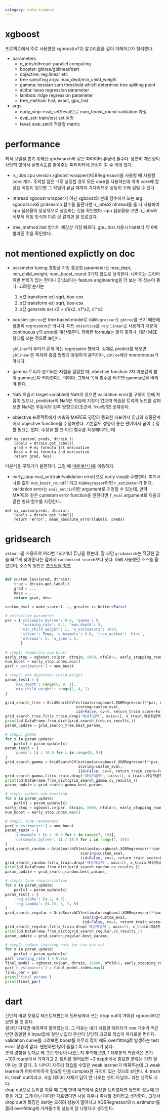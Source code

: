 ```yaml
---
category: data-science
---
```



# xgboost
프로젝트에서 주로 사용했던 xgboost(v72) 알고리즘을 깊이 이해하고자 정리했다.
- parameters
    - n_jobs/nthread: parallel computing
    - booster: gbtree/gblinear/dart
    - objective: reg:linear etc
    - tree specifing args: max_dept/min_child_weight
    - gamma: hessian sum threshold which determine tree spliting point
    - alpha: lasso regression parameter
    - lambda: ridge regression parameter
    - tree_method: hist, exact, gpu_hist
- args
    - early_stop: eval_set/feval으로 num_boost_round validation 과정
    - eval_set: train/test set 설정
    - feval: eval_set에 적용할 metric


# performance
최적 모델을 뽑기 위해선 gridsearch와 같은 파라미터 튜닝이 필수다. 당연히 계산량이 상당히 많아서 실행속도를 줄여주는 파라미터에 관심이 갈 수 밖에 없다.

- n_jobs
cpu version xgboost wrapper(XGBRegressor)를 사용할 때 사용할 core 개수.
주의할 점은 -1로 설정할 경우 모든 core를 사용하는데 이미 core에 할당된 작업이 있으면 그 작업이 끝날 때까지 기다리므로 상당히 오래 걸릴 수 있다.

- nthread
xgboost wrapper가 아닌 xgboost의 본래 함수에서 쓰는 arg.
xgboost.cv와 gridsearch 함수를 돌린다면 n_jobs와 nthread를 둘 다 사용해야 cpu 점유율이 정상적으로 상승하는 것을 확인했다. cpu 점유율을 보면 n_jobs와 세부적 작동 방식과 다른 것 같지만 잘 모르겠다.


- tree_method
hist 방식이 체감상 가장 빠르다. gpu_hist 사용시 hist보다 약 6배 빨라진 것을 확인했다.


# not mentioned explictly on doc

- parameter tuning
경험상 가장 중요한 parameter는 max_dept, min_child_weight, num_boost_round 3가지 정도로 생각한다. 나머지는 드라마틱한 변화가 없는 편이니 튜닝보다는 feature engineering을 더 보는 게 성능이 좋다. 고려할 순서는
    1. y값 transform ex) sqrt, box-cox
    2. x값 transform ex) sqrt, box-cox
    3. x값 generate ex) x3 = x1/x2, x1*x2, x1^x2

- booster
    `gbtree`은 tree based model로 `XGBRegressor`도 `gbtree`를 쓰기 때문에 엄밀히 regression은 아니다.
    다만 `objective`를 `reg:linear`로 사용하기 때문에 continuous y의 error를 계산해준다. 정확한 formula는 알지 못하나, 대강 MSE형태를 쓰는 것으로 보인다.

    `gbliner`이 우리가 흔히 아는 regression 형태다. 실제로 predict를 해보면 `gblinear`은 피처와 증감 방향과 동일하게 움직이나, `gbtree`에선 monotonous가 아니다.
- gamma
    트리가 분기되는 지점을 결정할 때, obective function 2차 미분값의 합이 gamma보다 커야한다는 의미다. 그래서 목적 함수를 바꾸면 gamma값을 바꿔야 한다.


- NaN
학습시 target variable에 NaN이 있으면 validation error를 구하지 못해 차질이 있으나, predictor의 NaN은 학습에 지장이 없으며 학습된 트리의 노드를 살펴보면
NaN은 부등식의 왼쪽 방향으로(조건식 True방향) 분류된다.

- objective
프로젝트에서 예측의 MAPE도 굉장히 중요한 지표여서 튜닝의 최종단계에서 objective function을 수정해봤다. 기본값도 성능이 좋은 편이어서 굳이 수정할 필요는 없다. 수정을 할 땐 이런 함수를 작성해야하는데
```
def my_custom( preds, dtrain ):
    labels = dtrain.get_label()
    grad = # my formula 1st derivative
    hess = # my formula 2nd derivative
    return grad, hess
```
미분식을 구하기가 불편하다. 그럴 때 [미분계산기](https://www.wolframalpha.com/calculators/derivative-calculator/)를 이용하자.


- early_stop
eval_set(train/validation error)으로 early stop을 수행한다. 여기서 나온 값이 `num_boost_round`가 되고 `XGBRegressor`라면 `n_estimator`가 된다. validation error는 `eval_metric`이란 argument로 지정할 수 있는데, 만약 MAPE와 같은 cumstom error function을 원한다면 `f_eval` argument로 다음과 같은 형태 함수를 지정한다.
```
def my_custom(preds, dtrain):
    labels = dtrain.get_label()    
    return 'error', mean_absolute_error(labels, preds)
```


# gridsearch
`sklearn`을 사용하여 여러번 파라미터 튜닝을 했는데, 잘 짜인 `gridsearch`는 적당한 값을 빠르게 찾아준다는 점에서 `randomized search`보다 낫다.
아래 사용했던 소스를 올렸으며, 소스의 원안은 [포스팅을 참조](https://www.analyticsvidhya.com/blog/2016/03/complete-guide-parameter-tuning-xgboost-with-codes-python/)

```py

def custom_loss(pred, dtrain):
    true = dtrain.get_label()
    grad = ...
    hess = ...
    return grad, hess

custom_eval = make_scorer(..., greater_is_better=False)

# initialize parameter
par = {'colsample_bytree': 0.8, 'gamma': 0,
       'learning_rate': 0.1, 'max_depth': 5,
       'min_child_weight': 1, 'n_estimators': 1050,
       'silent': True, 'subsample': 0.8, 'tree_method': 'hist',
       'nthread': 5, 'n_jobs': 5,
       }
	   
# step1: temporary num boost
early_stop = xgboost.cv(par, dtrain, 5000, nfold=5, early_stopping_rounds=50, feval=eval_rwmse, obj=custom_loss)
num_boost = early_stop.index.max()
par['n_estimators'] = num_boost

# step2: max_depth/min_child_weight
param_test1 = {
    'max_depth': range(5, 9, 1),
    'min_child_weight': range(1, 4, 1)
}

grid_search_tree = GridSearchCV(estimator=xgboost.XGBRegressor(**par, objective=obj_rwmse_2), param_grid=param_test1,
                                scoring=custom_eval,
                                iid=False, cv=4, return_train_score=False)
grid_search_tree.fit(x_train.drop('예상취급액', axis=1), x_train.예상취급액)
print(pd.DataFrame.from_dict(grid_search_tree.cv_results_))
param_update = grid_search_tree.best_params_

# step3: gamma
for x in param_update:
    par[x] = param_update[x]
param_test3 = {
    'gamma': [i / 10.0 for i in range(0, 5)]
}
grid_search_gamma = GridSearchCV(estimator=xgboost.XGBRegressor(**par, objective=obj_rwmse_2), param_grid=param_test3,
                                 scoring=custom_eval,
                                 iid=False, cv=4, return_train_score=False)
grid_search_gamma.fit(x_train.drop('예상취급액', axis=1), x_train.예상취급액)
print(pd.DataFrame.from_dict(grid_search_gamma.cv_results_))
param_update = grid_search_gamma.best_params_

# step4: update num boosting
for x in param_update:
    par[x] = param_update[x]
early_stop = xgboost.cv(par, dtrain, 5000, nfold=5, early_stopping_rounds=50, feval=eval_rwmse, obj=custom_loss)
num_boost = early_stop.index.max()

# step5: tune randomness
par['n_estimators'] = num_boost
param_test4 = {
    'subsample': [i / 10.0 for i in range(7, 10)],
    'colsample_bytree': [i / 10.0 for i in range(7, 10)]
}
grid_search_random = GridSearchCV(estimator=xgboost.XGBRegressor(**par, objective=obj_rwmse_2), param_grid=param_test4,
                                  scoring=custom_eval,
                                  iid=False, cv=4, return_train_score=False)
grid_search_random.fit(x_train.drop('예상취급액', axis=1), x_train.예상취급액)
print(pd.DataFrame.from_dict(grid_search_random.cv_results_))
param_update = grid_search_random.best_params_

# step6: tune regularization
for x in param_update:
    par[x] = param_update[x]
param_test7 = {
    'reg_alpha': [4.2, 4.3],
    'reg_lambda': [4.75, 5, 7, 9]
}
grid_search_regular = GridSearchCV(estimator=xgboost.XGBRegressor(**par, objective=obj_rwmse_2), param_grid=param_test7,
                                   scoring=custom_eval,
                                   iid=False, cv=4, return_train_score=False)
grid_search_regular.fit(x_train.drop('예상취급액', axis=1), x_train.예상취급액)
print(pd.DataFrame.from_dict(grid_search_regular.cv_results_))
param_update = grid_search_regular.best_params_

# step7: reduce learning rate (or can use cv) 
for x in param_update:
    par[x] = param_update[x]
par['learning_rate'] = 0.015
final_model = xgboost.cv(par, dtrain, 10000, nfold=5, early_stopping_rounds=50, feval=eval_rwmse, obj=custom_loss)
par['n_estimators'] = final_model.index.max()
final_par = par
print('final params')
print(final_par)

```


# dart

간단히 비교 모델로 테스트해봤는데 딥러닝에서 쓰는 drop out이 가미된 xgboost라고 보면 될 것 같다.  
결과만 따지면 예측력이 떨어졌는데, 그 이유는 내가 사용한 데이터가 row 개수가 적은 반면 동일한 X input값에 걸린 y 값의 분산이 상당히 크므로 학습이 까다로운 편이다.  
validation curve를 그려보면 boost를 아무리 많이 해도 overfitting로 발생하는 test error 상승이 없다. 왠만하면 많이 돌릴수록 cv error가 낮다.  
분석 경험을 토대로 왜 그런 현상이 나왔는지 추측해보면, 1.대부분의 학습력은 초기 ~100 round에서 가져가고 2. 트리를 열어보면 ~3 depth에서 중요한 분류는 거진 일어나는 것 같다. 3. 나머지 자투리 학습을 수많은 weak learner가 매꿔주는데 그 weak learner가 어마어마하게 필요할 만큼 complex한 규칙이 있는 것으로 보인다. 4. tresh in, tresh out이라고. 사실 데이터 자체가 답이 안 나오는 셋이 아닐까.. 라는 생각도 크다.  
drop out으로 트리를 지울 때 그게 만약 예측에서 중요한 트리였다면 당연히 성능에 안 좋을 거고, 그게 아닌 미미한 파트였다면 사실 지우나 마나할 것이라고 생각한다. 그래서 drop out이 특징인 dart는 오히려 성능이 떨어지고 XGBRegressor의 n_estimator를 올려 overfitting에 가까울수록 성능이 잘 나왔다고 생각한다.
